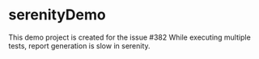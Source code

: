 # serenityDemo
This demo project is created for the issue #382 While executing multiple tests, report generation is slow in serenity.
